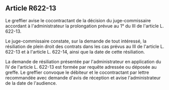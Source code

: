 Article R622-13
----
Le greffier avise le cocontractant de la décision du juge-commissaire accordant
à l'administrateur la prolongation prévue au 1° du III de l'article L. 622-13.

Le juge-commissaire constate, sur la demande de tout intéressé, la résiliation
de plein droit des contrats dans les cas prévus au III de l'article L. 622-13 et
à l'article L. 622-14, ainsi que la date de cette résiliation.

La demande de résiliation présentée par l'administrateur en application du IV de
l'article L. 622-13 est formée par requête adressée ou déposée au greffe. Le
greffier convoque le débiteur et le cocontractant par lettre recommandée avec
demande d'avis de réception et avise l'administrateur de la date de l'audience.
